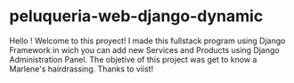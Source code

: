 # peluqueria-web-django-dynamic
Hello ! Welcome to this proyect!
I made this fullstack program using Django Framework in wich you can add new Services and Products using Django Administration Panel.
The objetive of this project was get to know a Marlene's hairdrassing. 
Thanks to viist!
